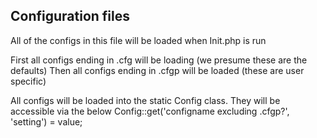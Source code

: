 Configuration files
-------------
All of the configs in this file will be loaded when Init.php is run

First all configs ending in .cfg will be loading (we presume these are the defaults)
Then all configs ending in .cfgp will be loaded (these are user specific)

All configs will be loaded into the static Config class.
They will be accessible via the below
Config::get('configname excluding .cfgp?', 'setting') = value;